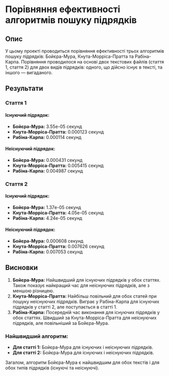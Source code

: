 # Порівняння ефективності алгоритмів пошуку підрядків

## Опис

У цьому проекті проводиться порівняння ефективності трьох алгоритмів пошуку підрядків: Бойєра-Мура, Кнута-Морріса-Пратта та Рабіна-Карпа. Порівняння проводилося на основі двох текстових файлів (стаття 1, стаття 2) для двох видів підрядків: одного, що дійсно існує в тексті, та іншого — вигаданого.

## Результати

### Стаття 1

#### Існуючий підрядок:
- **Бойєра-Мура:** 3.55e-05 секунд
- **Кнута-Морріса-Пратта:** 0.000123 секунд
- **Рабіна-Карпа:** 0.000114 секунд

#### Неіснуючий підрядок:
- **Бойєра-Мура:** 0.000431 секунд
- **Кнута-Морріса-Пратта:** 0.005415 секунд
- **Рабіна-Карпа:** 0.004987 секунд

### Стаття 2

#### Існуючий підрядок:
- **Бойєра-Мура:** 1.37e-05 секунд
- **Кнута-Морріса-Пратта:** 4.05e-05 секунд
- **Рабіна-Карпа:** 4.24e-05 секунд

#### Неіснуючий підрядок:
- **Бойєра-Мура:** 0.000608 секунд
- **Кнута-Морріса-Пратта:** 0.007626 секунд
- **Рабіна-Карпа:** 0.007053 секунд

## Висновки

1. **Бойєра-Мура:** Найшвидший для існуючих підрядків у обох статтях. Також показує найкращий час для неіснуючих підрядків, але з меншою різницею.
2. **Кнута-Морріса-Пратта:** Найбільш повільний для обох статей при пошуку неіснуючих підрядків. Виграє у Рабіна-Карпа для існуючих підрядків у статті 2, але поступається в статті 1.
3. **Рабіна-Карпа:** Посередній час виконання для існуючих підрядків у обох статтях. Швидший за Кнута-Морріса-Пратта для неіснуючих підрядків, але повільніший за Бойєра-Мура.

### Найшвидший алгоритм:

- **Для статті 1:** Бойєра-Мура для існуючих і неіснуючих підрядків.
- **Для статті 2:** Бойєра-Мура для існуючих і неіснуючих підрядків.

Загалом, алгоритм Бойєра-Мура є найшвидшим для обох текстів і для обох типів підрядків (існуючі та неіснуючі).
